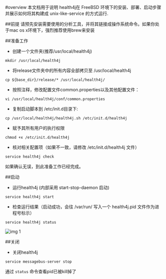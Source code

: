 #overview
本文档用于说明 health4j在 FreeBSD 环境下的安装、部署、启动步骤并展示如何将其构建成 unix-like-service 的方式运行.

##前提
请预先安装需要使用的分析工具，并将其链接成操作系统命令。如果你处于mac os x环境下，强烈推荐使用brew来安装

##准备工作
* 创建一个文件夹(推荐/usr/local/health4j)

```
mkdir /usr/local/health4j
```

* 将release文件夹中的所有内容全部拷贝至 /usr/local/health4j

```
cp ${base_dir}/release/* /usr/local/health4j/
```

* 按照注释，修改配置文件common.properties以及其他配置文件：

```
vi /usr/local/health4j/conf/common.properties
```

* 复制启动脚本到 /etc/init.d目录下:

```
cp /usr/local/health4j/health4j.sh /etc/init.d/health4j
```

* 赋予其所有用户的执行权限

```
chmod +x /etc/init.d/health4j
```

* 核对相关配置项（如果不一致，请修改 /etc/init.d/health4j 文件）

```
service health4j check
```

如果确认无误，到此准备工作已经完成。

##启动
* 运行health4j (内部采用 start-stop-daemon 启动)

```
service health4j start
```

* 检查运行结果（启动成功，会往 /var/run/ 写入一个 health4j.pid 文件作为进程号标示）

```
service health4j status
```

![img 1][1]

##关闭
* 关闭health4j

```
service messagebus-server stop
```

通过 `status` 命令查看pid已被kill掉了

[1]:https://raw.githubusercontent.com/yanghua/health4j/master/screenshots/service-check.png